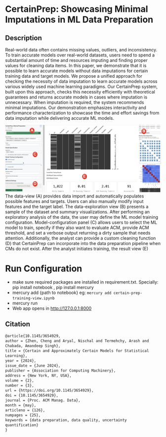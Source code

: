 # CertainPrep: Showcasing Minimal Imputations in ML Data Preparation
## Description
Real-world data often contains missing values, outliers, and inconsistency. To train accurate models over real-world datasets, users
need to spend a substantial amount of time and resources imputing
and finding proper values for cleaning data items. In this paper,
we demonstrate that it is possible to learn accurate models without data imputations for certain training data and target models.
We propose a unified approach for checking the necessity of data
imputation to learn accurate models across various widely used machine learning paradigms. Our CertainPrep system, built upon this
approach, checks this necessity efficiently with theoretical guarantees and returns accurate models in cases where imputation is
unnecessary. When imputation is required, the system recommends
minimal imputations. Our demonstration emphasizes interactivity
and performance characterization to showcase the time and effort
savings from data imputation while delivering accurate ML models.

![CertainPrep.png](media%2FCertainPrep.png)
The data-view (A)
provides data import and automatically populates possible features
and targets. Users can also manually modify input features and
the target label. The data-exploration view (B) presents a sample
of the dataset and summary visualizations. After performing an
exploratory analysis of the data, the user may define the ML model
training configuration. Model-configuration panel (C) allows users
to select the ML model to train, specify if they also want to evaluate
ACM, provide ACM threshold, and set a verbose output returning a dirty sample that needs attention. Additionally, the analyst
can provide a custom cleaning function (D) that CertainPrep can
incorporate into the data preparation pipeline when CMs do not
exist. After the analyst initiates training, the result view (E) 



# Run Configuration
- make sure required packages are installed in requirement.txt. Specially: pip install notebook , pip install mercury
- mercury add {path to notebook} eg: `mercury add certain-prep-training-view.ipynb`
- mercury run
- Web app opens in http://127.0.0.1:8000


## Citation
```
@article{10.1145/3654929,
author = {Zhen, Cheng and Aryal, Nischal and Termehchy, Arash and Chabada, Amandeep Singh},
title = {Certain and Approximately Certain Models for Statistical Learning},
year = {2024},
issue_date = {June 2024},
publisher = {Association for Computing Machinery},
address = {New York, NY, USA},
volume = {2},
number = {3},
url = {https://doi.org/10.1145/3654929},
doi = {10.1145/3654929},
journal = {Proc. ACM Manag. Data},
month = {may},
articleno = {126},
numpages = {25},
keywords = {data preparation, data quality, uncertainty quantification}
}
```
